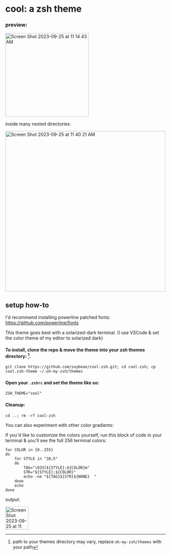 # cool: a zsh theme

### preview:
<img width="262" alt="Screen Shot 2023-09-25 at 11 14 43 AM" src="https://github.com/soybean/cool-zsh/assets/16643116/b41fd150-8695-4356-8732-e5a29fc5aed5">

inside many nested directories:

<img width="503" alt="Screen Shot 2023-09-25 at 11 40 21 AM" src="https://github.com/soybean/cool-zsh/assets/16643116/cc76439f-b3f2-4160-a628-abfcd2d24cfe">

## setup how-to
I'd recommend installing powerline patched fonts: https://github.com/powerline/fonts

This theme goes best with a solarized-dark terminal. (I use VSCode & set the color theme of my editor to solarized dark)

#### To install, clone the repo & move the theme into your zsh themes directory: [^1].

```console
git clone https://github.com/soybean/cool-zsh.git; cd cool-zsh; cp cool.zsh-theme ~/.oh-my-zsh/themes
```

#### Open your `.zshrc` and set the theme like so: 

```console
ZSH_THEME="cool"
```

#### Cleanup:

```console
cd ..; rm -rf cool-zsh
```

You can also experiment with other color gradients:


If you'd like to customize the colors yourself, run this block of code in your terminal & you'll see the full 256 terminal colors:

```console
for COLOR in {0..255} 
do
    for STYLE in "38;5"
    do
        TAG="\033[${STYLE};${COLOR}m"
        STR="${STYLE};${COLOR}"
        echo -ne "${TAG}${STR}${NONE}  "
    done
    echo
done
```

output:

<img width="72" alt="Screen Shot 2023-09-25 at 11 43 05 AM" src="https://github.com/soybean/cool-zsh/assets/16643116/1abfc01a-c82d-406b-89b1-9c639f7d4d0b">



[^1]: path to your themes directory may vary, replace `oh-my-zsh/themes` with your path
